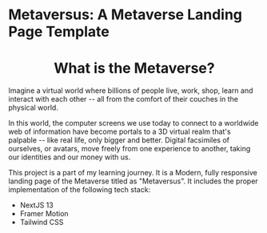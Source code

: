 # Metaversus: A Metaverse Landing Page Template


<h1 align="center">What is the Metaverse?</h1>
<p>Imagine a virtual world where billions of people live, work, shop, learn and interact with each other -- all from the comfort of their couches in the physical world.

In this world, the computer screens we use today to connect to a worldwide web of information have become portals to a 3D virtual realm that's palpable -- like real life, only bigger and better. Digital facsimiles of ourselves, or avatars, move freely from one experience to another, taking our identities and our money with us.</p>

<p>This project is a part of my learning journey. It is a Modern, fully responsive landing page of the Metaverse titled as "Metaversus". It includes the proper implementation of the following tech stack:</p>
<ul>
  <li>NextJS 13</li>
  <li>Framer Motion</li>
  <li>Tailwind CSS</li>
</ul>

